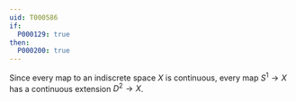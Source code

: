 ```yaml
---
uid: T000586
if:
  P000129: true
then:
  P000200: true
---
```


Since every map to an indiscrete space $X$ is continuous, every map $S^1 \to X$ has a continuous extension $D^2 \to X$.
